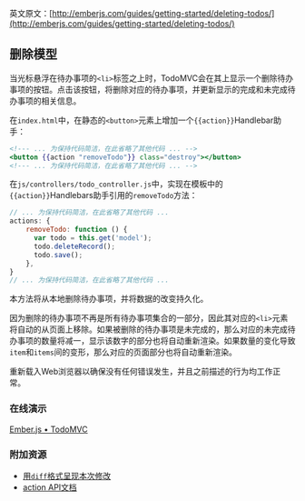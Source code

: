 英文原文：[http://emberjs.com/guides/getting-started/deleting-todos/](http://emberjs.com/guides/getting-started/deleting-todos/)

## 删除模型

当光标悬浮在待办事项的`<li>`标签之上时，TodoMVC会在其上显示一个删除待办事项的按钮。点击该按钮，将删除对应的待办事项，并更新显示的完成和未完成待办事项的相关信息。

在`index.html`中，在静态的`<button>`元素上增加一个`{{action}}`Handlebar助手：

```handlebars
<!--- ... 为保持代码简洁，在此省略了其他代码 ... -->
<button {{action "removeTodo"}} class="destroy"></button>
<!--- ... 为保持代码简洁，在此省略了其他代码 ... -->
```

在`js/controllers/todo_controller.js`中，实现在模板中的`{{action}}`Handlebars助手引用的`removeTodo`方法：

```javascript
// ... 为保持代码简洁，在此省略了其他代码 ...
actions: {
	removeTodo: function () {
	  var todo = this.get('model');
	  todo.deleteRecord();
	  todo.save();
	},
}
// ... 为保持代码简洁，在此省略了其他代码 ...
```

本方法将从本地删除待办事项，并将数据的改变持久化。

因为删除的待办事项不再是所有待办事项集合的一部分，因此其对应的`<li>`元素将自动的从页面上移除。如果被删除的待办事项是未完成的，那么对应的未完成待办事项的数量将减一，显示该数字的部分也将自动重新渲染。如果数量的变化导致`item`和`items`间的变形，那么对应的页面部分也将自动重新渲染。

重新载入Web浏览器以确保没有任何错误发生，并且之前描述的行为均工作正常。

### 在线演示

<a class="jsbin-embed" href="http://jsbin.com/eREkanA/1/embed?live">Ember.js • TodoMVC</a><script src="http://static.jsbin.com/js/embed.js"></script>

### 附加资源

  * [用`diff`格式呈现本次修改](https://github.com/emberjs/quickstart-code-sample/commit/14e1f129f76bae8f8ea6a73de1e24d810678a8fe)
  * [action API文档](http://emberjs.com/api/classes/Ember.Handlebars.helpers.html#method_action)
